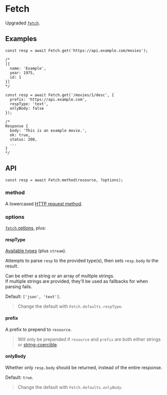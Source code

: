 # Fetch

Upgraded [`fetch`].

## Examples

```JS
const resp = await Fetch.get('https://api.example.com/movies');

/*
[{
  name: 'Example',
  year: 1975,
  id: 1
}]
*/
```

```JS
const resp = await Fetch.get('/movies/1/desc', {
  prefix: 'https://api.example.com',
  respType: 'text',
  onlyBody: false
});

/*
Response {
  body: 'This is an example movie.',
  ok: true,
  status: 200,
  ...
}
*/
```


## API

```JS
const resp = await Fetch.method(resource, ?options);
```

### method

A lowercased [HTTP request method].

### options

[`fetch` options], plus:

#### respType

[Available types] (plus `stream`).

Attempts to parse `resp` to the provided type(s), then sets `resp.body` to the result.

Can be either a string or an array of multiple strings.  
If multiple strings are provided, they'll be used as fallbacks for when parsing fails.

Default: `['json', 'text']`.

> Change the default with `Fetch.defaults.respType`.

#### prefix

A prefix to prepend to `resource`.

> Will only be prepended if `resource` and `prefix` are both either strings or [string-coercible].

#### onlyBody

Whether only `resp.body` should be returned, instead of the entire response.

Default: `true`.

> Change the default with `Fetch.defaults.onlyBody`.


[`fetch`]: https://developer.mozilla.org/en-US/docs/Web/API/Fetch_API/Using_Fetch
[HTTP request method]: https://developer.mozilla.org/en-US/docs/Web/HTTP/Methods
[Available types]: https://developer.mozilla.org/en-US/docs/Web/API/Response#instance_methods
[`fetch` options]: https://developer.mozilla.org/en-US/docs/Web/API/RequestInit
[string-coercible]: https://developer.mozilla.org/en-US/docs/Web/JavaScript/Reference/Global_Objects/String#string_coercion
